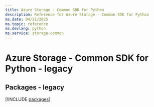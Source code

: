 ```yaml
---
title: Azure Storage - Common SDK for Python
description: Reference for Azure Storage - Common SDK for Python
ms.date: 04/21/2025
ms.topic: reference
ms.devlang: python
ms.service: storage-common
---
```

# Azure Storage - Common SDK for Python - legacy
## Packages - legacy
[!INCLUDE [packages](storage---common-index.md)]
